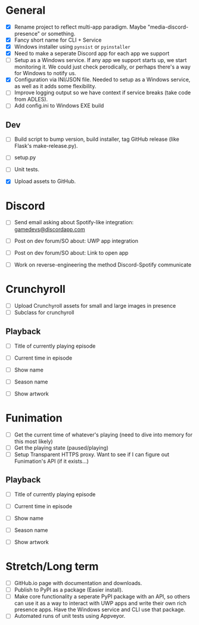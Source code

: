 # General
* [x] Rename project to reflect multi-app paradigm. Maybe
"media-discord-presence" or something.
* [x] Fancy short name for CLI + Service
* [x] Windows installer using `pynsist` or `pyinstaller`
* [x] Need to make a seperate Discord app for each app we support
* [ ] Setup as a Windows service. If any app we support starts up, we start
monitoring it. We could just check perodically, or perhaps there's a way
for Windows to notify us.
* [x] Configuration via INI/JSON file. Needed to setup as a Windows
service, as well as it adds some flexibility.
* [ ] Improve logging output so we have context if service breaks (take code from ADLES).
* [ ] Add config.ini to Windows EXE build

## Dev
* [ ] Build script to bump version, build installer, tag GitHub release
(like Flask's make-release.py).
* [ ] setup.py
* [ ] Unit tests.
* [x] Upload assets to GitHub.


# Discord
* [ ] Send email asking about Spotify-like integration: gamedevs@discordapp.com
* [ ] Post on dev forum/SO about: UWP app integration
* [ ] Post on dev forum/SO about: Link to open app
* [ ] Work on reverse-engineering the method Discord-Spotify communicate


# Crunchyroll
* [ ] Upload Crunchyroll assets for small and large images in presence
* [ ] Subclass for crunchyroll

## Playback
* [ ] Title of currently playing episode
* [ ] Current time in episode
* [ ] Show name
* [ ] Season name
* [ ] Show artwork


# Funimation
* [ ] Get the current time of whatever's playing (need to dive into memory for this most likely)
* [ ] Get the playing state (paused/playing)
* [ ] Setup Transparent HTTPS proxy. Want to see if I can figure out Funimation's API (if it exists...)

## Playback
* [ ] Title of currently playing episode
* [ ] Current time in episode
* [ ] Show name
* [ ] Season name
* [ ] Show artwork


# Stretch/Long term
* [ ] GitHub.io page with documentation and downloads.
* [ ] Publish to PyPI as a package (Easier install).
* [ ] Make core functionality a seperate PyPI package with an API, so others
can use it as a way to interact with UWP apps and write their own rich
presence apps. Have the Windows service and CLI use that package.
* [ ] Automated runs of unit tests using Appveyor.
